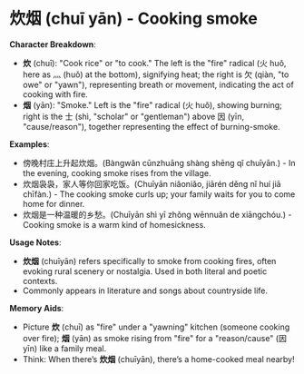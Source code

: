 # **炊烟 (chuī yān) - Cooking smoke**

**Character Breakdown**:  
- **炊** (chuī): "Cook rice" or "to cook." The left is the "fire" radical (火 huǒ, here as 灬 (huǒ) at the bottom), signifying heat; the right is 欠 (qiàn, "to owe" or "yawn"), representing breath or movement, indicating the act of cooking with fire.  
- **烟** (yān): "Smoke." Left is the "fire" radical (火 huǒ), showing burning; right is the 士 (shì, "scholar" or "gentleman") above 因 (yīn, "cause/reason"), together representing the effect of burning-smoke.

**Examples**:  
- 傍晚村庄上升起炊烟。(Bàngwǎn cūnzhuāng shàng shēng qǐ chuīyān.) - In the evening, cooking smoke rises from the village.  
- 炊烟袅袅，家人等你回家吃饭。(Chuīyān niǎoniǎo, jiārén děng nǐ huí jiā chīfàn.) - The cooking smoke curls up; your family waits for you to come home for dinner.  
- 炊烟是一种温暖的乡愁。(Chuīyān shì yī zhǒng wēnnuǎn de xiāngchóu.) - Cooking smoke is a warm kind of homesickness.

**Usage Notes**:  
- **炊烟** (chuīyān) refers specifically to smoke from cooking fires, often evoking rural scenery or nostalgia. Used in both literal and poetic contexts.  
- Commonly appears in literature and songs about countryside life.

**Memory Aids**:  
- Picture **炊** (chuī) as "fire" under a "yawning" kitchen (someone cooking over fire); **烟** (yān) as smoke rising from "fire" for a "reason/cause" (因 yīn) like a family meal.  
- Think: When there’s **炊烟** (chuīyān), there’s a home-cooked meal nearby!